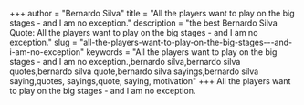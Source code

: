+++
author = "Bernardo Silva"
title = "All the players want to play on the big stages - and I am no exception."
description = "the best Bernardo Silva Quote: All the players want to play on the big stages - and I am no exception."
slug = "all-the-players-want-to-play-on-the-big-stages---and-i-am-no-exception"
keywords = "All the players want to play on the big stages - and I am no exception.,bernardo silva,bernardo silva quotes,bernardo silva quote,bernardo silva sayings,bernardo silva saying,quotes, sayings,quote, saying, motivation"
+++
All the players want to play on the big stages - and I am no exception.
